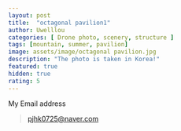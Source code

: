 ```yaml
---
layout: post
title:  "octagonal pavilion1"
author: Uwelllou
categories: [ Drone photo, scenery, structure ]
tags: [mountain, summer, pavilion]
image: assets/image/octagonal pavilion.jpg
description: "The photo is taken in Korea!"
featured: true
hidden: true
rating: 5
---
```







My Email address

> pjhk0725@naver.com
